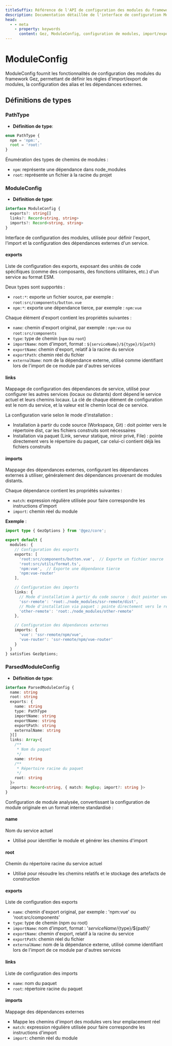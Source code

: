 ```yaml
---
titleSuffix: Référence de l'API de configuration des modules du framework Gez
description: Documentation détaillée de l'interface de configuration ModuleConfig du framework Gez, incluant les règles d'import/export de modules, la configuration des alias et la gestion des dépendances externes, pour aider les développeurs à comprendre en profondeur le système de modularité du framework.
head:
  - - meta
    - property: keywords
      content: Gez, ModuleConfig, configuration de modules, import/export de modules, dépendances externes, configuration d'alias, gestion des dépendances, framework d'application Web
---
```


# ModuleConfig

ModuleConfig fournit les fonctionnalités de configuration des modules du framework Gez, permettant de définir les règles d'import/export de modules, la configuration des alias et les dépendances externes.

## Définitions de types

### PathType

- **Définition de type**:
```ts
enum PathType {
  npm = 'npm:', 
  root = 'root:'
}
```

Énumération des types de chemins de modules :
- `npm`: représente une dépendance dans node_modules
- `root`: représente un fichier à la racine du projet

### ModuleConfig

- **Définition de type**:
```ts
interface ModuleConfig {
  exports?: string[]
  links?: Record<string, string>
  imports?: Record<string, string>
}
```

Interface de configuration des modules, utilisée pour définir l'export, l'import et la configuration des dépendances externes d'un service.

#### exports

Liste de configuration des exports, exposant des unités de code spécifiques (comme des composants, des fonctions utilitaires, etc.) d'un service au format ESM.

Deux types sont supportés :
- `root:*`: exporte un fichier source, par exemple : `root:src/components/button.vue`
- `npm:*`: exporte une dépendance tierce, par exemple : `npm:vue`

Chaque élément d'export contient les propriétés suivantes :
- `name`: chemin d'export original, par exemple : `npm:vue` ou `root:src/components`
- `type`: type de chemin (`npm` ou `root`)
- `importName`: nom d'import, format : `${serviceName}/${type}/${path}`
- `exportName`: chemin d'export, relatif à la racine du service
- `exportPath`: chemin réel du fichier
- `externalName`: nom de la dépendance externe, utilisé comme identifiant lors de l'import de ce module par d'autres services

#### links

Mappage de configuration des dépendances de service, utilisé pour configurer les autres services (locaux ou distants) dont dépend le service actuel et leurs chemins locaux. La clé de chaque élément de configuration est le nom du service, et la valeur est le chemin local de ce service.

La configuration varie selon le mode d'installation :
- Installation à partir du code source (Workspace, Git) : doit pointer vers le répertoire dist, car les fichiers construits sont nécessaires
- Installation via paquet (Link, serveur statique, miroir privé, File) : pointe directement vers le répertoire du paquet, car celui-ci contient déjà les fichiers construits

#### imports

Mappage des dépendances externes, configurant les dépendances externes à utiliser, généralement des dépendances provenant de modules distants.

Chaque dépendance contient les propriétés suivantes :
- `match`: expression régulière utilisée pour faire correspondre les instructions d'import
- `import`: chemin réel du module

**Exemple** :
```ts title="entry.node.ts"
import type { GezOptions } from '@gez/core';

export default {
  modules: {
    // Configuration des exports
    exports: [
      'root:src/components/button.vue',  // Exporte un fichier source
      'root:src/utils/format.ts',
      'npm:vue',  // Exporte une dépendance tierce
      'npm:vue-router'
    ],

    // Configuration des imports
    links: {
      // Mode d'installation à partir du code source : doit pointer vers le répertoire dist
      'ssr-remote': 'root:./node_modules/ssr-remote/dist',
      // Mode d'installation via paquet : pointe directement vers le répertoire du paquet
      'other-remote': 'root:./node_modules/other-remote'
    },

    // Configuration des dépendances externes
    imports: {
      'vue': 'ssr-remote/npm/vue',
      'vue-router': 'ssr-remote/npm/vue-router'
    }
  }
} satisfies GezOptions;
```

### ParsedModuleConfig

- **Définition de type**:
```ts
interface ParsedModuleConfig {
  name: string
  root: string
  exports: {
    name: string
    type: PathType
    importName: string
    exportName: string
    exportPath: string
    externalName: string
  }[]
  links: Array<{
    /**
     * Nom du paquet
     */
    name: string
    /**
     * Répertoire racine du paquet
     */
    root: string
  }>
  imports: Record<string, { match: RegExp; import?: string }>
}
```

Configuration de module analysée, convertissant la configuration de module originale en un format interne standardisé :

#### name
Nom du service actuel
- Utilisé pour identifier le module et générer les chemins d'import

#### root
Chemin du répertoire racine du service actuel
- Utilisé pour résoudre les chemins relatifs et le stockage des artefacts de construction

#### exports
Liste de configuration des exports
- `name`: chemin d'export original, par exemple : 'npm:vue' ou 'root:src/components'
- `type`: type de chemin (npm ou root)
- `importName`: nom d'import, format : '${serviceName}/${type}/${path}'
- `exportName`: chemin d'export, relatif à la racine du service
- `exportPath`: chemin réel du fichier
- `externalName`: nom de la dépendance externe, utilisé comme identifiant lors de l'import de ce module par d'autres services

#### links
Liste de configuration des imports
- `name`: nom du paquet
- `root`: répertoire racine du paquet

#### imports
Mappage des dépendances externes
- Mappe les chemins d'import des modules vers leur emplacement réel
- `match`: expression régulière utilisée pour faire correspondre les instructions d'import
- `import`: chemin réel du module
```